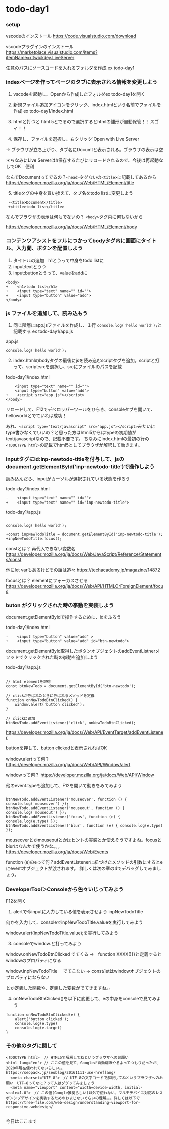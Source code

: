# todo-day1

### setup 

vscodeのインストール
https://code.visualstudio.com/download

vscodeプラグインのインストール
https://marketplace.visualstudio.com/items?itemName=ritwickdey.LiveServer

任意のパスにソースコードを入れるフォルダを作成 ex todo-day1

### indexページを作ってページのタブに表示される情報を変更しよう

1. vscodeを起動し、Openから作成したフォルダex todo-day1を開く

2. 新規ファイル追加アイコンをクリック、index.htmlという名前でファイルを作成 ex todo-day1/index.html

3. htmlと打つと html 5とでるので選択するとhtmlの雛形が自動保管！！スゴイ！！

4. 保存し、ファイルを選択し、右クリック`Open with Live Server

-> ブラウザが立ち上がり、タブ名にDocumtと表示される。ブラウザの表示は空

＊ちなみにLive Serverはh保存するたびにリロードされるので、今後は再起動なしでOK　便利

なんでDocumentってでるの？`<head>`タグないの`<title>`に記載してあるから
https://developer.mozilla.org/ja/docs/Web/HTML/Element/title
 
5. titleタグの中身を買い換えて、タブ名をtodo listに変更しよう

```
 -<title>Document</title>
 +<title>todo list</title>
```

なんでブラウザの表示は何もでないの？ `<body>`タグ内に何もないから

https://developer.mozilla.org/ja/docs/Web/HTML/Element/body

### コンテンツアシストをフルにつかってbodyタグ内に画面にタイトル、入力蘭、ボタンを配置しよう

1. タイトルの追加　h1とうって中身をtodo listに
2. input:textとうつ
2. input:buttonとうって、valueをaddに

```
<body>
+    <h1>todo list</h1>
+    <input type="text" name="" id="">
+    <input type="button" value="add">
</body>
```

### js ファイルを追加して、読み込もう
 
1. 同じ階層にapp.jsファイルを作成し、１行 `console.log('hello world');`と記載する ex todo-day1/app.js

app.js
```
console.log('hello world');
```

2. index.htmlのbodyタグの最後にjsを読み込むscriptタグを追加。scriptと打って、script:srcを選択し、srcにファイルのパスを記載

todo-day1/index.html
```
    <input type="text" name="" id="">
    <input type="button" value="add">
+    <script src="app.js"></script>
</body>
```

リロードして、F12でデベロッパーツールをひらき、consoleタブを開いて、helloworldとでていれば成功！

あれ、`<script type="text/javascript" src="app.js"></script>`みたいにtype書かなくていいの？と思った方はhtml5からはtypeの初期値がtext/javascriptなので、記載不要です。
ちなみにindex.htmlの最初の行の`<!DOCTYPE html>`の記載でhtml5としてブラウザが解釈して動きます。


### inputタグにid:inp-newtodo-titleを付与して、jsのdocument.getElementById('inp-newtodo-title')で操作しよう

読み込んだら、inputがカーソルが選択されている状態を作ろう

todo-day1/index.html

```
-    <input type="text" name="" id="">
+    <input type="text" name="" id="inp-newtodo-title">
```

todo-day1/app.js

```

console.log('hello world');

+const inpNewTodoTitle = document.getElementById('inp-newtodo-title');
+inpNewTodoTitle.focus();

```

constとは？ 再代入できない変数名
https://developer.mozilla.org/ja/docs/Web/JavaScript/Reference/Statements/const

他にlet varもあるけどその話は追々
https://techacademy.jp/magazine/14872


focusとは？ elementにフォーカスさせる
https://developer.mozilla.org/ja/docs/Web/API/HTMLOrForeignElement/focus

### buton がクリックされた時の挙動を実装しよう

document.getElementByIdで操作するために、idをふろう

todo-day1/index.html

```
-    <input type="button" value="add" >
+    <input type="button" value="add" id="btn-newtodo">
```

document.getElementById取得したボタンオブジェクトのaddEventListnerメソッドでクリックされた時の挙動を追加しよう

todo-day1/app.js

```

// html elementを取得
const btnNewTodo = document.getElementById('btn-newtodo');

// clickが呼ばれたときに呼ばれるメソッドを定義
function onNewTodoBtnClicked() {
    window.alert('button clicked');
}

// clickに追加
btnNewTodo.addEventListener('click', onNewTodoBtnClicked);

```
https://developer.mozilla.org/ja/docs/Web/API/EventTarget/addEventListener

buttonを押して、button clickedと表示されればOK

window.alertって何？
https://developer.mozilla.org/ja/docs/Web/API/Window/alert

windowって何？
https://developer.mozilla.org/ja/docs/Web/API/Window

他のevent.typeも追加して、F12を開いて動きをみてみよう

```

btnNewTodo.addEventListener('mouseover', function () { console.log('mouseover') });
btnNewTodo.addEventListener('mouseout', function () { console.log('mouseout') });
btnNewTodo.addEventListener('focus', function (e) { console.log(e.type) });
btnNewTodo.addEventListener('blur', function (e) { console.log(e.type) });

```

mouseoverとかmouseoutとかはヒントの実装とか使えそうですよね。focusとblurはなんかで使うかな。。。
https://developer.mozilla.org/ja/docs/Web/Events

function (e)のeって何？addEventListenerに紐づけたメソッドの引数にするとeにeventオブジェクトが渡されます。
詳しくは次の章の4でデバッグしてみましょう。

### DeveloperTool＞Consoleから色々いじってみよう

F12を開く

1. alertで今inputに入力している値を表示させよう inpNewTodoTitle

何かを入力して、consoleでinpNewTodoTitle.valueを実行してみよう

window.alert(inpNewTodoTitle.value);を実行してみよう

3. consoleでwindow.と打ってみよう

window.onNewTodoBtnClicked  でてくる ->　function XXXX(){}と定義するとwindowのプロパティになる

window.inpNewTodoTitle 　でてこない -> const/letはwindowオブジェクトのプロパティにならない

とか定義した関数や、定義した変数がでてきますね。。

4. onNewTodoBtnClicked()を以下に変更して、eの中身をconsoleで見てみよう

```
function onNewTodoBtnClicked(e) {
    alert('button clicked');
    console.log(e.type)
    console.log(e.target)
}
```

### その他のタグに関して

```
<!DOCTYPE html>  // HTML5で解釈してねというブラウザへのお願い
<html lang="en"> // ここの値を見て、Googleが自動翻訳やるよってつもりだったが、2020年現在使われてないらしい。。
https://seopack.jp/seoblog/20161111-use-hreflang/
  <meta charset="UTF-8">　// UTF-8の文字コードで解釈してねというブラウザへのお願い　UTF-8ってなに？って人はググってみましょう
  <meta name="viewport" content="width=device-width, initial-scale=1.0">　// この値(Google推奨らしい)以外で使わない、マルチデバイス対応のレスポンシブデザインを実装するためのおまじないぐらいの理解。。。詳しくは以下で
https://tree-file.com/web-design/understanding-viewport-for-responsive-webdesign/


```

今日はここまで







